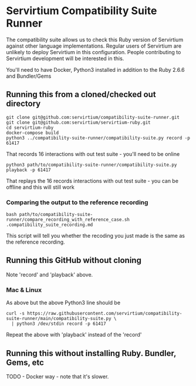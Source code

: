 # Servirtium Compatibility Suite Runner

The compatibility suite allows us to check this Ruby version of Servirtium against other language implementations. Regular users of Servirtium are unlikely to deploy Servirtium in this configuration. People contributing to Servirtium development will be interested in this.

You'll need to have Docker, Python3 installed in addition to the Ruby 2.6.6 and Bundler/Gems

## Running this from a cloned/checked out directory

```
git clone git@github.com:servirtium/compatibility-suite-runner.git
git clone git@github.com:servirtium/servirtium-ruby.git
cd servirtium-ruby
docker-compose build
python3 ../compatibility-suite-runner/compatibility-suite.py record -p 61417
```

That records 16 interactions with out test suite - you'll need to be online

```
python3 path/to/compatibility-suite-runner/compatibility-suite.py playback -p 61417
```

That replays the 16 records interactions with out test suite - you can be offline and this will still work

### Comparing the output to the reference recording

```
bash path/to/compatibility-suite-runner/compare_recording_with_reference_case.sh .compatibility_suite_recording.md 
```

This script will tell you whether the recoding you just made is the same as the reference recording.

## Running this GitHub without cloning

Note 'record' and 'playback' above.

### Mac & Linux

As above but the above Python3 line should be

```
curl -s https://raw.githubusercontent.com/servirtium/compatibility-suite-runner/main/compatibility-suite.py \
  | python3 /dev/stdin record -p 61417  
```

Repeat the above with 'playback' instead of the 'record'

## Running this without installing Ruby. Bundler, Gems, etc

TODO - Docker way - note that it's slower.